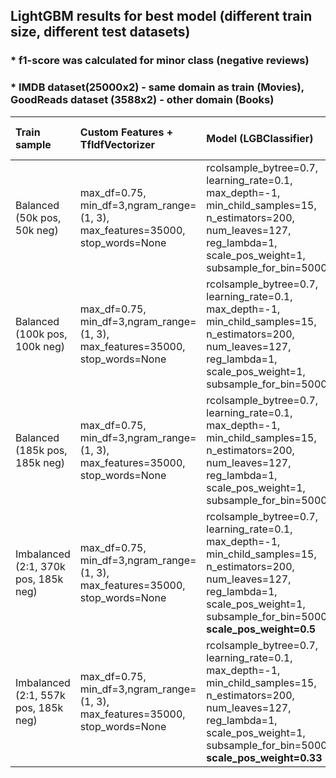 ## LightGBM results for best model (different train size, different test datasets)

### * f1-score was calculated for minor class (negative reviews)
### * IMDB dataset(25000x2) - same domain as train (Movies), GoodReads dataset (3588x2) - other domain (Books)

|Train sample| Custom Features + TfIdfVectorizer | Model (LGBClassifier) | Valid-acc | Test-acc | Test-acc (IMDB)| Test-acc (GoodReads)| Test-f1 | Test-f1 (IMDB)| Test-f1 (GoodReads)|
|:----------------|:------------|:-------------|:------------|:------------|:------------|:------------|:------------|:------------|:------------:|
|Balanced (50k pos, 50k neg)|max_df=0.75, min_df=3,ngram_range=(1, 3), max_features=35000, stop_words=None|rcolsample_bytree=0.7, learning_rate=0.1, max_depth=-1, min_child_samples=15, n_estimators=200, num_leaves=127, reg_lambda=1, scale_pos_weight=1, subsample_for_bin=5000|0.905|0.904|0.887|0.884|0.72|0.89|0.88|
|Balanced (100k pos, 100k neg)|max_df=0.75, min_df=3,ngram_range=(1, 3), max_features=35000, stop_words=None|rcolsample_bytree=0.7, learning_rate=0.1, max_depth=-1, min_child_samples=15, n_estimators=200, num_leaves=127, reg_lambda=1, scale_pos_weight=1, subsample_for_bin=5000|0.908|0.910|0.895|0.895|0.74|0.90|0.90|
|Balanced (185k pos, 185k neg)|max_df=0.75, min_df=3,ngram_range=(1, 3), max_features=35000, stop_words=None|rcolsample_bytree=0.7, learning_rate=0.1, max_depth=-1, min_child_samples=15, n_estimators=200, num_leaves=127, reg_lambda=1, scale_pos_weight=1, subsample_for_bin=5000|0.907|0.909|0.894|0.894|0.74|0.90|0.89|
|Imbalanced (2:1, 370k pos, 185k neg)|max_df=0.75, min_df=3,ngram_range=(1, 3), max_features=35000, stop_words=None|rcolsample_bytree=0.7, learning_rate=0.1, max_depth=-1, min_child_samples=15, n_estimators=200, num_leaves=127, reg_lambda=1, scale_pos_weight=1, subsample_for_bin=5000, **scale_pos_weight=0.5**|0.913|0.914|0.899|0.895|0.75|0.90|0.89|
|Imbalanced (2:1, 557k pos, 185k neg)|max_df=0.75, min_df=3,ngram_range=(1, 3), max_features=35000, stop_words=None|rcolsample_bytree=0.7, learning_rate=0.1, max_depth=-1, min_child_samples=15, n_estimators=200, num_leaves=127, reg_lambda=1, scale_pos_weight=1, subsample_for_bin=5000, **scale_pos_weight=0.33**|0.912|0.914|0.899|0.892|0.75|0.90|0.89|
